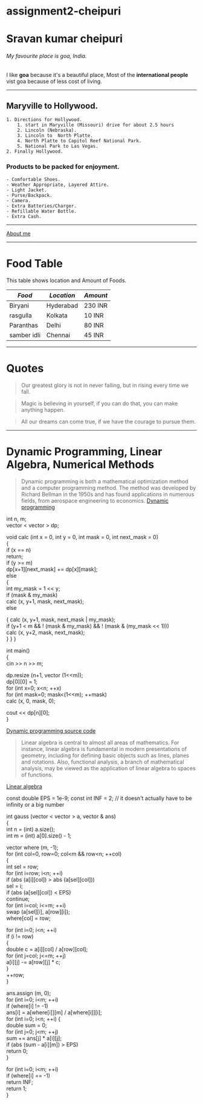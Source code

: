 # assignment2-cheipuri
# Sravan kumar cheipuri
###### My favourite place is goa, India.
 I like **goa** because it's a beautiful place, Most of the **international people** vist goa because of less cost of living.

---
## Maryville to Hollywood.
    1. Directions for Hollywood.
        1. start in Maryville (Missouri) drive for about 2.5 hours
        2. Lincoln (Nebraska).
        3. Lincoln to  North Platte.
        4. North Platte to Capitol Reef National Park.
        5. National Park to Las Vegas.
    2. Finally Hollywood.

 ### Products to be packed for enjoyment.
    - Comfortable Shoes.
    - Weather Appropriate, Layered Attire.
    - Light Jacket.
    - Purse/Backpack.
    - Camera.
    - Extra Batteries/Charger.
    - Refillable Water Bottle.
    - Extra Cash.
---

[About me](AboutMe.md)

---
# Food Table

This table shows location and Amount of Foods.

| *Food*                | *Location*      | *Amount*         |
| -----------------------  | ----------------- | ------------------ |
| Biryani                  | Hyderabad         | 230 INR            |
| rasgulla                 | Kolkata           | 10 INR             |
| Paranthas                | Delhi             | 80 INR             |
| samber idli              | Chennai           | 45 INR             |

---
# Quotes

>Our greatest glory is not in never falling, but in rising every time we fall.

>Magic is believing in yourself, if you can do that, you can make anything happen.

>All our dreams can come true, if we have the courage to pursue them. 

---

# Dynamic Programming, Linear Algebra, Numerical Methods

>Dynamic programming is both a mathematical optimization method and a computer programming method. The method was developed by Richard Bellman in the 1950s and has found applications in numerous fields, from aerospace engineering to economics.
[Dynamic programming](https://en.wikipedia.org/wiki/Dynamic_programming)

int n, m;  
vector < vector<long long> > dp;  


void calc (int x = 0, int y = 0, int mask = 0, int next_mask = 0)  
{  
  if (x == n)  
  return;  
  if (y >= m)  
  dp[x+1][next_mask] += dp[x][mask];  
  else  
  {  
        int my_mask = 1 << y;  
        if (mask & my_mask)  
        calc (x, y+1, mask, next_mask);  
        else  

  {
    calc (x, y+1, mask, next_mask | my_mask);  
    if (y+1 < m && ! (mask & my_mask) && ! (mask & (my_mask << 1)))  
    calc (x, y+2, mask, next_mask);  
  }
  }
  }


  int main()  
  {  
  cin >> n >> m;  

  dp.resize (n+1, vector<long long> (1<<m));  
  dp[0][0] = 1;  
  for (int x=0; x<n; ++x)  
  for (int mask=0; mask<(1<<m); ++mask)  
  calc (x, 0, mask, 0);  

  cout << dp[n][0];  
  }

  [Dynamic programming source code](https://cp-algorithms.com/dynamic_programming/profile-dynamics.html)


>Linear algebra is central to almost all areas of mathematics. For instance, linear algebra is fundamental in modern presentations of geometry, including for defining basic objects such as lines, planes and rotations. Also, functional analysis, a branch of mathematical analysis, may be viewed as the application of linear algebra to spaces of functions.

[Linear algebra](https://en.wikipedia.org/wiki/Linear_algebra)

const double EPS = 1e-9;
const int INF = 2; // it doesn't actually have to be infinity or a big number

  int gauss (vector < vector<double> > a, vector<double> & ans)  
  {  
  int n = (int) a.size();  
  int m = (int) a[0].size() - 1;  

  vector<int> where (m, -1);  
  for (int col=0, row=0; col<m && row<n; ++col)  
  {  
  int sel = row;  
  for (int i=row; i<n; ++i)  
  if (abs (a[i][col]) > abs (a[sel][col]))  
  sel = i;  
  if (abs (a[sel][col]) < EPS)  
  continue;  
  for (int i=col; i<=m; ++i)  
  swap (a[sel][i], a[row][i]);  
  where[col] = row;  

  for (int i=0; i<n; ++i)  
  if (i != row)  
  {  
  double c = a[i][col] / a[row][col];  
  for (int j=col; j<=m; ++j)  
  a[i][j] -= a[row][j] * c;  
  }  
  ++row;  
  }

  ans.assign (m, 0);  
  for (int i=0; i<m; ++i)  
  if (where[i] != -1)  
  ans[i] = a[where[i]][m] / a[where[i]][i];  
  for (int i=0; i<n; ++i)
  {  
  double sum = 0;  
  for (int j=0; j<m; ++j)  
  sum += ans[j] * a[i][j];  
  if (abs (sum - a[i][m]) > EPS)  
  return 0;  
  }  

  for (int i=0; i<m; ++i)  
  if (where[i] == -1)  
  return INF;  
  return 1;  
  }